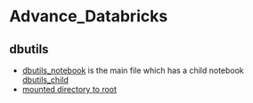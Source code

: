 # Advance_Databricks

## dbutils 
- [dbutils_notebook](https://github.com/vaibhavgaur20/Advance_Databricks/blob/main/Intro-to-dbutils.ipynb) is the main file which has a child notebook [dbutils_child](https://github.com/vaibhavgaur20/Advance_Databricks/blob/main/child-notebook.ipynb)
- [mounted directory to root](https://github.com/vaibhavgaur20/Advance_Databricks/blob/main/04-Working%20with%20DBFS%20-%20Exercise.ipynb)
